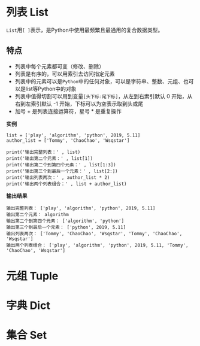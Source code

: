# 列表 List
`List`用`[ ]`表示，是Python中使用最频繁且最通用的复合数据类型。
## 特点
* 列表中每个元素都可变（修改、删除）
* 列表是有序的，可以用索引去访问指定元素
* 列表中的元素可以是`Python`中的任何对象，可以是字符串、整数、元组、也可以是list等Python中的对象
* 列表中值得切割可以用到变量`[头下标:尾下标]`，从左到右索引默认 0 开始，从右到左索引默认 -1 开始，下标可以为空表示取到头或尾
* 加号 + 是列表连接运算符，星号 * 是重复操作

**实例**
```
list = ['play', 'algorithm', 'python', 2019, 5.11]
author_list = ['Tommy', 'ChaoChao', 'Wsqstar']

print('输出完整列表：' , list)
print('输出第二个元素：' , list[1])
print('输出第二个到第四个元素：' , list[1:3])
print('输出第三个到最后一个元素：' , list[2:])
print('输出列表两次：' , author_list * 2)
print('输出两个列表组合：' , list + author_list)
```

**输出结果**
```
输出完整列表： ['play', 'algorithm', 'python', 2019, 5.11]
输出第二个元素： algorithm
输出第二个到第四个元素： ['algorithm', 'python']
输出第三个到最后一个元素： ['python', 2019, 5.11]
输出列表两次： ['Tommy', 'ChaoChao', 'Wsqstar', 'Tommy', 'ChaoChao', 'Wsqstar']
输出两个列表组合： ['play', 'algorithm', 'python', 2019, 5.11, 'Tommy', 'ChaoChao', 'Wsqstar']
```

# 元组 Tuple
# 字典 Dict
# 集合 Set
